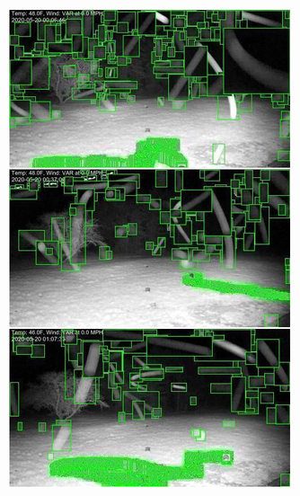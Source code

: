![20200520-000646-003651](in/20200520/20200520-000646-003651_0_.jpg)
![20200520-003656-010701](in/20200520/20200520-003656-010701_0_.jpg)
![20200520-010706-013711](in/20200520/20200520-010706-013711_0_.jpg)
